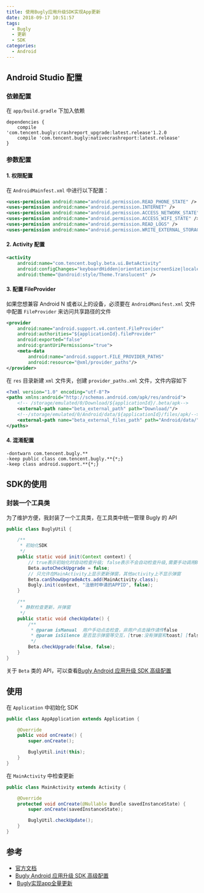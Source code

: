 ```yaml
---
title: 使用Bugly应用升级SDK实现App更新
date: 2018-09-17 10:51:57
tags:
  - Bugly
  - 更新
  - SDK
categories:
  - Android
---
```


## Android Studio 配置

### 依赖配置

在 `app/build.gradle` 下加入依赖

```
dependencies {
    compile 'com.tencent.bugly:crashreport_upgrade:latest.release'1.2.0
    compile 'com.tencent.bugly:nativecrashreport:latest.release'
}
```

<!-- more -->

### 参数配置

#### 1. 权限配置

在 `AndroidMainfest.xml` 中进行以下配置：

```xml
<uses-permission android:name="android.permission.READ_PHONE_STATE" />
<uses-permission android:name="android.permission.INTERNET" />
<uses-permission android:name="android.permission.ACCESS_NETWORK_STATE" />
<uses-permission android:name="android.permission.ACCESS_WIFI_STATE" />
<uses-permission android:name="android.permission.READ_LOGS" />
<uses-permission android:name="android.permission.WRITE_EXTERNAL_STORAGE" />
```

#### 2. Activity 配置

```xml
<activity
    android:name="com.tencent.bugly.beta.ui.BetaActivity"
    android:configChanges="keyboardHidden|orientation|screenSize|locale"
    android:theme="@android:style/Theme.Translucent" />
```

#### 3. 配置 FileProvider

如果您想兼容 Android N 或者以上的设备，必须要在 `AndroidManifest.xml` 文件中配置 `FileProvider` 来访问共享路径的文件

```xml
<provider
    android:name="android.support.v4.content.FileProvider"
    android:authorities="${applicationId}.fileProvider"
    android:exported="false"
    android:grantUriPermissions="true">
    <meta-data
        android:name="android.support.FILE_PROVIDER_PATHS"
        android:resource="@xml/provider_paths"/>
</provider>
```

在 `res` 目录新建 `xml` 文件夹，创建 `provider_paths.xml` 文件，文件内容如下

```xml
<?xml version="1.0" encoding="utf-8"?>
<paths xmlns:android="http://schemas.android.com/apk/res/android">
    <!-- /storage/emulated/0/Download/${applicationId}/.beta/apk-->
    <external-path name="beta_external_path" path="Download/"/>
    <!--/storage/emulated/0/Android/data/${applicationId}/files/apk/-->
    <external-path name="beta_external_files_path" path="Android/data/"/>
</paths>
```

#### 4. 混淆配置

```
-dontwarn com.tencent.bugly.**
-keep public class com.tencent.bugly.**{*;}
-keep class android.support.**{*;}
```

## SDK的使用

### 封装一个工具类

为了维护方便，我封装了一个工具类，在工具类中统一管理 Bugly 的 API

```java
public class BuglyUtil {

    /**
     * 初始化SDK
     */
    public static void init(Context context) {
        // true表示初始化时自动检查升级; false表示不会自动检查升级,需要手动调用Beta.checkUpgrade()方法;
        Beta.autoCheckUpgrade = false;
        // 只允许在MainActivity上显示更新弹窗，其他activity上不显示弹窗
        Beta.canShowUpgradeActs.add(MainActivity.class);
        Bugly.init(context, "注册时申请的APPID", false);
    }

    /**
     * 静默检查更新，并弹窗
     */
    public static void checkUpdate() {
        /**
         * @param isManual  用户手动点击检查，非用户点击操作请传false
         * @param isSilence 是否显示弹窗等交互，[true:没有弹窗和toast] [false:有弹窗或toast]
         */
        Beta.checkUpgrade(false, false);
    }
}
```

关于 `Beta` 类的 API，可以查看[Bugly Android 应用升级 SDK 高级配置](https://bugly.qq.com/docs/user-guide/advance-features-android-beta/?v=20170912151050)

## 使用

在 `Application` 中初始化 SDK

```java
public class AppApplication extends Application {

    @Override
    public void onCreate() {
        super.onCreate();

        BuglyUtil.init(this);
    }
}
```

在 `MainActivity` 中检查更新

```java
public class MainActivity extends Activity {

    @Override
    protected void onCreate(@Nullable Bundle savedInstanceState) {
        super.onCreate(savedInstanceState);

        BuglyUtil.checkUpdate();
    }
}
```

## 参考

* [官方文档](https://bugly.qq.com/docs/user-guide/instruction-manual-android-upgrade/?v=20170912151050)
* [Bugly Android 应用升级 SDK 高级配置](https://bugly.qq.com/docs/user-guide/advance-features-android-beta/?v=20170912151050)
*  [Bugly实现app全量更新](http://blog.csdn.net/qq_33689414/article/details/54911895)
